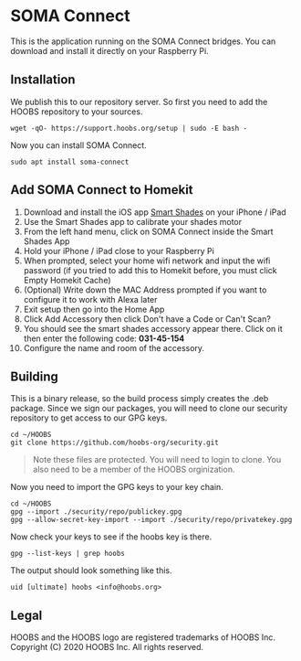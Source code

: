 # SOMA Connect
This is the application running on the SOMA Connect bridges. You can download and install it directly on your Raspberry Pi.

## Installation
We publish this to our repository server. So first you need to add the HOOBS repository to your sources.

```
wget -qO- https://support.hoobs.org/setup | sudo -E bash -
```

Now you can install SOMA Connect.

```
sudo apt install soma-connect
```

## Add SOMA Connect to Homekit
1. Download and install the iOS app [Smart Shades](https://apps.apple.com/us/app/smart-shades/id1016406862) on your iPhone / iPad
2. Use the Smart Shades app to calibrate your shades motor
3. From the left hand menu, click on SOMA Connect inside the Smart Shades App
4. Hold your iPhone / iPad close to your Raspberry Pi
5. When prompted, select your home wifi network and input the wifi password (if you tried to add this to Homekit before, you must click Empty Homekit Cache)
6. (Optional) Write down the MAC Address prompted if you want to configure it to work with Alexa later
7. Exit setup then go into the Home App
8. Click Add Accessory then click Don't have a Code or Can't Scan?
9. You should see the smart shades accessory appear there. Click on it then enter the following code: **031-45-154**
10. Configure the name and room of the accessory. 
  
## Building
This is a binary release, so the build process simply creates the .deb package. Since we sign our packages, you will need to clone our security repository to get access to our GPG keys.

```
cd ~/HOOBS
git clone https://github.com/hoobs-org/security.git
```

> Note these files are protected. You will need to login to clone. You also need to be a member of the HOOBS orginization.

Now you need to import the GPG keys to your key chain.

```
cd ~/HOOBS
gpg --import ./security/repo/publickey.gpg
gpg --allow-secret-key-import --import ./security/repo/privatekey.gpg
```

Now check your keys to see if the hoobs key is there.

```
gpg --list-keys | grep hoobs
```

The output should look something like this.
```
uid [ultimate] hoobs <info@hoobs.org>
```

## Legal
HOOBS and the HOOBS logo are registered trademarks of HOOBS Inc. Copyright (C) 2020 HOOBS Inc. All rights reserved.
